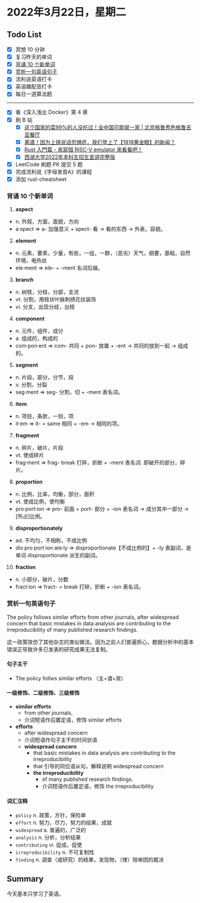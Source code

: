 # 2022年3月22日，星期二
## Todo List

- [x] 冥想 10 分钟
- [x] 复习昨天的单词
- [x] [背诵 10 个新单词](#背诵-10-个新单词)
- [x] [赏析一句英语句子](#赏析一句英语句子)
- [x] 流利说英语打卡
- [x] 英语趣配音打卡
- [x] 每日一道算法题
--------
- [x] 看《深入浅出 Docker》第 4 章
- [x] 刷 B 站
  - [x] [这个国家的菜99%的人没吃过！全中国可能就一家 | 北京格鲁秀色格鲁吉亚餐厅](https://b23.tv/YM4gb3t)
  - [x] [离谱！因为上镜说话恐惧症，我们登上了【1818黄金眼】的新闻？](https://b23.tv/ShLjJO3)
  - [x] [Rust 入門篇 - 來寫個 RISC-V emulator 來看看吧！](https://b23.tv/yXug8ox)
  - [x] [西湖大学2022年本科生招生宣讲完整版](https://b23.tv/CQqLCDy)
- [x] LeetCode 刷题 PK 提交 5 题
- [x] 完成流利说《字母发音A》的课程
- [x] 添加 rust-cheatsheet

### 背诵 10 个新单词

1. **aspect**
  - n. 外观，方面，面貌，方向
  - a·spect => a- 加强意义 + spect- 看 → 看的东西 → 外表，容貌。

2. **element**
  - n. 元素，要素，少量，有些，一组，一群，（恶劣）天气，纲要，基础，自然环境，电热丝
  - ele·ment => ele- + -ment 名词后缀。

3. **branch**
  - n. 树枝，分枝，分部，支流
  - vt. 分割，用枝状叶脉刺绣花纹装饰
  - vi. 分支，出现分歧，出枝

4. **component**
  - n. 元件，组件，成分
  - a. 组成的，构成的
  - com·pon·ent => com- 共同 + pon- 放置 + -ent → 共同的放到一起 → 组成的。

5. **segment**
  - n. 片段，部分，分节，段
  - v. 分割，分裂
  - seg·ment => seg- 分割，切 + -ment 表名词。

6. **item**
  - n. 项目，条款，一则，项
  - it·em => it- = same 相同 + -em → 相同的项。

7. **fragment**
  - n. 碎片，破片，片段
  - vt. 使成碎片
  - frag·ment => frag- break 打碎，折断 + -ment 表名词. 即破开的部分，碎片。

8. **proportion**
  - n. 比例，比率，均衡，部分，面积
  - vt. 使成比例，使均衡
  - pro·port·ion => pro- 前面 + port- 部分 + -ion 表名词 → 成分其中一部分 → [所占]比例。

9. **disproportionately**
  - ad. 不均匀，不相称，不成比例
  - dis·pro·port·ion·ate·ly => disproportionate【不成比例的】+ -ly 表副词，是单词 disproportionate 派生的副词。

10. **fraction**
  - n. 小部分，破片，分数
  - fract·ion => fract- = break 打碎，折断 + -ion 表名词。


### 赏析一句英语句子

The policy follows similar efforts from other journals, after widespread concern that basic mistakes in data analysis are contributing to the irreproducibility of many published research findings.

这一政策效仿了其他杂志的类似做法。因为之前人们普遍担心，数据分析中的基本错误正导致许多已发表的研究成果无法复制。

#### 句子主干

- The policy follws similar efforts （主+谓+宾）

#### 一级修饰、二级修饰、三级修饰

- **similar efforts**
  - from other journals,
  - 介词短语作后置定语，修饰 similar efforts
- **efforts**
  - after widespread concern
  - 介词短语作句子主干的时间状语
  - **widespread concern**
    - that basic mistakes in data analysis are contributing to the irreproducibility
    - that 引导的同位语从句，解释说明 widespread concern
    - **the irreproducibility**
      - of many published research findings.
      - 介词短语作后置定语，修饰 the irreproducibility

#### 词汇注释

- `policy` n. 政策，方针，保险单
- `effort` n. 努力，尽力，努力的结果，成就
- `widespread` a. 普遍的，广泛的
- `analysis` n. 分析，分析结果
- `contributing` vi. 促成，促使
- `irreproducibility` n. 不可复制性
- `finding` n. 调查（或研究）的结果，发现物，（律）陪审团的裁决

## Summary

今天基本只学习了英语。
